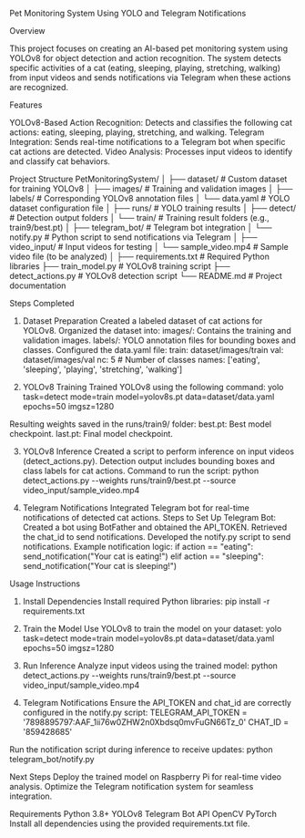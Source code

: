 Pet Monitoring System Using YOLO and Telegram Notifications

Overview

This project focuses on creating an AI-based pet monitoring system using YOLOv8 for object detection and action recognition. The system detects specific activities of a cat (eating, sleeping, playing, stretching, walking) from input videos and sends notifications via Telegram when these actions are recognized.

Features

YOLOv8-Based Action Recognition:
Detects and classifies the following cat actions: eating, sleeping, playing, stretching, and walking.
Telegram Integration:
Sends real-time notifications to a Telegram bot when specific cat actions are detected.
Video Analysis:
Processes input videos to identify and classify cat behaviors.

Project Structure
PetMonitoringSystem/
│
├── dataset/                     # Custom dataset for training YOLOv8
│   ├── images/                  # Training and validation images
│   ├── labels/                  # Corresponding YOLOv8 annotation files
│   └── data.yaml                # YOLO dataset configuration file
│
├── runs/                        # YOLO training results
│   ├── detect/                  # Detection output folders
│   └── train/                   # Training result folders (e.g., train9/best.pt)
│
├── telegram_bot/                # Telegram bot integration
│   └── notify.py                # Python script to send notifications via Telegram
│
├── video_input/                 # Input videos for testing
│   └── sample_video.mp4         # Sample video file (to be analyzed)
│
├── requirements.txt             # Required Python libraries
├── train_model.py               # YOLOv8 training script
├── detect_actions.py            # YOLOv8 detection script
└── README.md                    # Project documentation


Steps Completed

1. Dataset Preparation
Created a labeled dataset of cat actions for YOLOv8.
Organized the dataset into:
images/: Contains the training and validation images.
labels/: YOLO annotation files for bounding boxes and classes.
Configured the data.yaml file:
train: dataset/images/train
val: dataset/images/val
nc: 5  # Number of classes
names: ['eating', 'sleeping', 'playing', 'stretching', 'walking']


2. YOLOv8 Training
Trained YOLOv8 using the following command:
yolo task=detect mode=train model=yolov8s.pt data=dataset/data.yaml epochs=50 imgsz=1280

Resulting weights saved in the runs/train9/ folder:
best.pt: Best model checkpoint.
last.pt: Final model checkpoint.

3. YOLOv8 Inference
Created a script to perform inference on input videos (detect_actions.py).
Detection output includes bounding boxes and class labels for cat actions.
Command to run the script:
python detect_actions.py --weights runs/train9/best.pt --source video_input/sample_video.mp4

4. Telegram Notifications
Integrated Telegram bot for real-time notifications of detected cat actions.
Steps to Set Up Telegram Bot:
Created a bot using BotFather and obtained the API_TOKEN.
Retrieved the chat_id to send notifications.
Developed the notify.py script to send notifications.
Example notification logic:
if action == "eating":
    send_notification("Your cat is eating!")
elif action == "sleeping":
    send_notification("Your cat is sleeping!")


Usage Instructions

1. Install Dependencies
Install required Python libraries:
pip install -r requirements.txt

2. Train the Model
Use YOLOv8 to train the model on your dataset:
yolo task=detect mode=train model=yolov8s.pt data=dataset/data.yaml epochs=50 imgsz=1280

3. Run Inference
Analyze input videos using the trained model:
python detect_actions.py --weights runs/train9/best.pt --source video_input/sample_video.mp4

4. Telegram Notifications
Ensure the API_TOKEN and chat_id are correctly configured in the notify.py script:
TELEGRAM_API_TOKEN = '7898895797:AAF_1ii76w0ZHW2n0Xbdsq0mvFuGN66Tz_0'
CHAT_ID = '859428685'

Run the notification script during inference to receive updates:
python telegram_bot/notify.py


Next Steps
Deploy the trained model on Raspberry Pi for real-time video analysis.
Optimize the Telegram notification system for seamless integration.

Requirements
Python 3.8+
YOLOv8
Telegram Bot API
OpenCV
PyTorch
Install all dependencies using the provided requirements.txt file.
